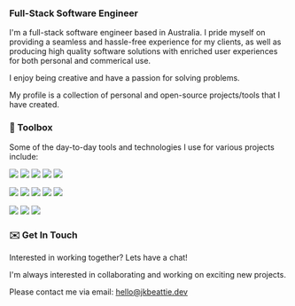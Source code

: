 ### Full-Stack Software Engineer 

I'm a full-stack software engineer based in Australia. I pride myself on providing a seamless and hassle-free experience for my clients, as well as producing high quality software solutions with enriched user experiences for both personal and commerical use.

I enjoy being creative and have a passion for solving problems.

My profile is a collection of personal and open-source projects/tools that I have created.


### 🔧 Toolbox
Some of the day-to-day tools and technologies I use for various projects include:

![](https://img.shields.io/badge/Code-Python-141321?style=flat&logo=python&logoColor=white&labelColor=0093F5)
![](https://img.shields.io/badge/Code-CSharp-141321?style=flat&logo=csharp&logoColor=white&labelColor=0093F5)
![](https://img.shields.io/badge/Code-React-141321?style=flat&logo=react&logoColor=white&labelColor=0093F5)
![](https://img.shields.io/badge/Code-JavaScript-141321?style=flat&logo=javascript&logoColor=white&labelColor=0093F5)
![](https://img.shields.io/badge/Code-Sass-141321?style=flat&logo=sass&logoColor=white&labelColor=0093F5)

![](https://img.shields.io/badge/Tools-Docker-141321?style=flat&logo=docker&logoColor=white&labelColor=0093F5)
![](https://img.shields.io/badge/Tools-Postman-141321?style=flat&logo=postman&logoColor=white&labelColor=0093F5)
![](https://img.shields.io/badge/Tools-Git-141321?style=flat&logo=git&logoColor=white&labelColor=0093F5)
![](https://img.shields.io/badge/Tools-AWS-141321?style=flat&logo=amazonaws&logoColor=white&labelColor=0093F5)
![](https://img.shields.io/badge/Tools-GCP-141321?style=flat&logo=googlecloud&logoColor=white&labelColor=0093F5)

![](https://img.shields.io/badge/Editor-VSCode-141321?style=flat&logo=visual-studio-code&logoColor=white&labelColor=0093F5)
![](https://img.shields.io/badge/OS-macOS-141321?style=flat&logo=apple&logoColor=white&labelColor=0093F5)
![](https://img.shields.io/badge/OS-Windows-141321?style=flat&logo=windows&logoColor=white&labelColor=0093F5)

### ✉️ Get In Touch
Interested in working together? Lets have a chat!

I'm always interested in collaborating and working on exciting new projects.

Please contact me via email: hello@jkbeattie.dev










